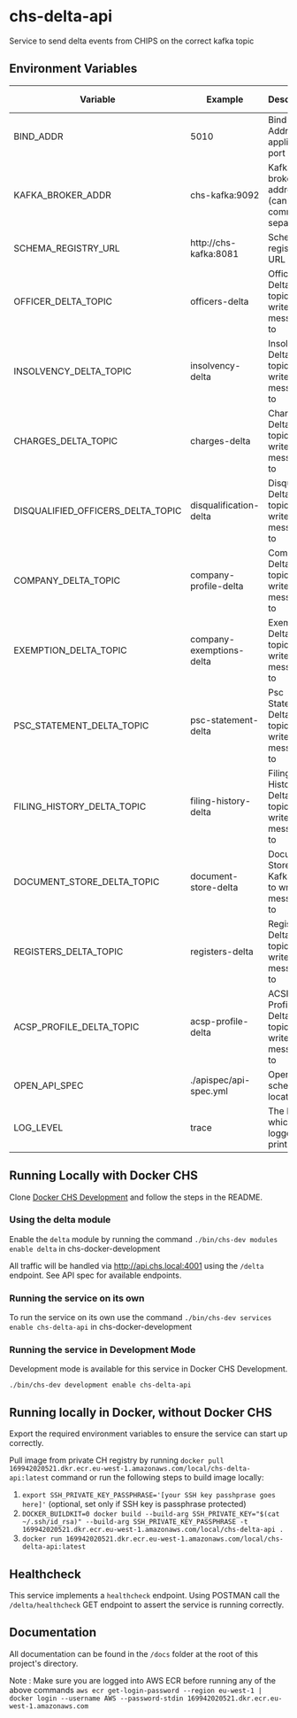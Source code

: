 # chs-delta-api
Service to send delta events from CHIPS on the correct kafka topic

Environment Variables
-----------------

| Variable                          | Example                  | Description                                           |  Required       | Default value |
|-----------------------------------|--------------------------|-------------------------------------------------------| --------------- | ------------- |
| BIND_ADDR                         | 5010                     | Bind Address / application port                       | YES             |               |
| KAFKA_BROKER_ADDR                 | chs-kafka:9092           | Kafka broker address (can be comma separated)         | YES             |               |
| SCHEMA_REGISTRY_URL               | http://chs-kafka:8081    | Schema registry URL                                   | YES             |               |
| OFFICER_DELTA_TOPIC               | officers-delta           | Officer Delta Kafka topic to write messages to        | YES             |               |
| INSOLVENCY_DELTA_TOPIC            | insolvency-delta         | Insolvency Delta Kafka topic to write messages to     | YES             |               |
| CHARGES_DELTA_TOPIC               | charges-delta            | Charges Delta Kafka topic to write messages to        | YES             |               |
| DISQUALIFIED_OFFICERS_DELTA_TOPIC | disqualification-delta   | Disqualified Delta Kafka topic to write messages to   | YES             |               |
| COMPANY_DELTA_TOPIC               | company-profile-delta    | Company Delta Kafka topic to write messages to        | YES             |               |
| EXEMPTION_DELTA_TOPIC             | company-exemptions-delta | Exemption Delta Kafka topic to write messages to      | YES             |               |
| PSC_STATEMENT_DELTA_TOPIC         | psc-statement-delta      | Psc Statement Delta Kafka topic to write messages to  | YES             |               |
| FILING_HISTORY_DELTA_TOPIC        | filing-history-delta     | Filing History Delta Kafka topic to write messages to | YES             |               |
| DOCUMENT_STORE_DELTA_TOPIC        | document-store-delta     | Document Store Delta Kafka topic to write messages to | YES             |               |
| REGISTERS_DELTA_TOPIC             | registers-delta          | Registers Delta Kafka topic to write messages to      | YES             |               |
| ACSP_PROFILE_DELTA_TOPIC          | acsp-profile-delta       | ACSP Profile Delta Kafka topic to write messages to   | YES             |               |
| OPEN_API_SPEC                     | ./apispec/api-spec.yml   | OpenAPI schema location                               | YES             |               |
| LOG_LEVEL                         | trace                    | The level at which the logger prints                  | NO              | info          |

## Running Locally with Docker CHS
Clone [Docker CHS Development](https://github.com/companieshouse/docker-chs-development) and follow the steps in the README.

### Using the delta module
Enable the `delta` module  by running the command `./bin/chs-dev modules enable delta` in chs-docker-development

All traffic will be handled via http://api.chs.local:4001 using the `/delta` endpoint. See API spec for available endpoints.
### Running the service on its own
To run the service on its own use the command `./bin/chs-dev services enable chs-delta-api` in chs-docker-development

### Running the service in Development Mode
Development mode is available for this service in Docker CHS Development.

`./bin/chs-dev development enable chs-delta-api`

## Running locally in Docker, without Docker CHS
Export the required environment variables to ensure the service can start up correctly.

Pull image from private CH registry by running `docker pull 169942020521.dkr.ecr.eu-west-1.amazonaws.com/local/chs-delta-api:latest` 
command or run the following steps to build image locally:

1. `export SSH_PRIVATE_KEY_PASSPHRASE='[your SSH key passhprase goes here]'` (optional, set only if SSH key is passphrase protected)
2. `DOCKER_BUILDKIT=0 docker build --build-arg SSH_PRIVATE_KEY="$(cat ~/.ssh/id_rsa)" --build-arg SSH_PRIVATE_KEY_PASSPHRASE -t 169942020521.dkr.ecr.eu-west-1.amazonaws.com/local/chs-delta-api .`
3. `docker run 169942020521.dkr.ecr.eu-west-1.amazonaws.com/local/chs-delta-api:latest`

## Healthcheck
This service implements a `healthcheck` endpoint. Using POSTMAN call the `/delta/healthcheck` GET endpoint to assert 
the service is running correctly.

## Documentation
All documentation can be found in the `/docs` folder at the root of this project's directory.

Note : Make sure you are logged into AWS ECR before running any of the above commands
`aws ecr get-login-password --region eu-west-1 | docker login --username AWS --password-stdin 169942020521.dkr.ecr.eu-west-1.amazonaws.com
`
